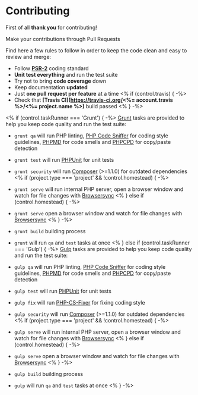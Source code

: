 # Contributing

First of all **thank you** for contributing!

Make your contributions through Pull Requests

Find here a few rules to follow in order to keep the code clean and easy to review and merge:

- Follow **[PSR-2](https://github.com/php-fig/fig-standards/blob/master/accepted/PSR-2-coding-style-guide.md)** coding standard
- **Unit test everything** and run the test suite
- Try not to bring **code coverage** down
- Keep documentation **updated**
- Just **one pull request per feature** at a time
<% if (control.travis) { -%>
- Check that **[Travis CI](https://travis-ci.org/<%= account.travis %>/<%= project.name %>)** build passed
<% } -%>

<% if (control.taskRunner === 'Grunt') { -%>
[Grunt](http://gruntjs.com/) tasks are provided to help you keep code quality and run the test suite:

- `grunt qa` will run PHP linting, [PHP Code Sniffer](https://github.com/squizlabs/PHP_CodeSniffer) for coding style guidelines, [PHPMD](https://github.com/phpmd/phpmd) for code smells and [PHPCPD](https://github.com/sebastianbergmann/phpcpd) for copy/paste detection
- `grunt test` will run [PHPUnit](https://github.com/sebastianbergmann/phpunit) for unit tests
- `grunt security` will run [Composer](https://getcomposer.org) (>=1.1.0) for outdated dependencies
<% if (project.type === 'project' && !control.homestead) { -%>
- `grunt serve` will run internal PHP server, open a browser window and watch for file changes with [Browsersync](https://github.com/Browsersync/browser-sync)
<% } else if (control.homestead) { -%>
- `grunt serve` open a browser window and watch for file changes with [Browsersync](https://github.com/Browsersync/browser-sync)
<% } -%>
- `grunt build` building process
- `grunt` will run `qa` and `test` tasks at once
<% } else if (control.taskRunner === 'Gulp') { -%>
[Gulp](http://gulpjs.com/) tasks are provided to help you keep code quality and run the test suite:

- `gulp qa` will run PHP linting, [PHP Code Sniffer](https://github.com/squizlabs/PHP_CodeSniffer) for coding style guidelines, [PHPMD](https://github.com/phpmd/phpmd) for code smells and [PHPCPD](https://github.com/sebastianbergmann/phpcpd) for copy/paste detection
- `gulp test` will run [PHPUnit](https://github.com/sebastianbergmann/phpunit) for unit tests
- `gulp fix` will run [PHP-CS-Fixer](https://github.com/FriendsOfPhp/PHP-CS-Fixer) for fixing coding style
- `gulp security` will run [Composer](https://getcomposer.org) (>=1.1.0) for outdated dependencies
<% if (project.type === 'project' && !control.homestead) { -%>
- `gulp serve` will run internal PHP server, open a browser window and watch for file changes with [Browsersync](https://github.com/Browsersync/browser-sync)
<% } else if (control.homestead) { -%>
- `gulp serve` open a browser window and watch for file changes with [Browsersync](https://github.com/Browsersync/browser-sync)
<% } -%>
- `gulp build` building process
- `gulp` will run `qa` and `test` tasks at once
<% } -%>
